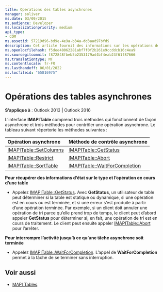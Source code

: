 ```yaml
---
title: Opérations des tables asynchrones
manager: soliver
ms.date: 03/09/2015
ms.audience: Developer
ms.localizationpriority: medium
api_type:
- COM
ms.assetid: 57219d96-bd9e-4e9a-b34a-dd3aad97bfd9
description: Cet article fournit des informations sur les opérations de table asynchrones.
ms.openlocfilehash: f5dee48062281abf7f0f2b261e9ccddcb16c4ea9
ms.sourcegitcommit: f872848fbeb5b2353179ad4bf4eab23f61f87666
ms.translationtype: MT
ms.contentlocale: fr-FR
ms.lasthandoff: 06/01/2022
ms.locfileid: "65816975"
---
```

# <a name="about-asynchronous-table-operations"></a>Opérations des tables asynchrones
 
**S’applique à** : Outlook 2013 | Outlook 2016 
  
L’interface **IMAPITable** comprend trois méthodes qui fonctionnent de façon asynchrone et trois méthodes pour contrôler une opération asynchrone. Le tableau suivant répertorie les méthodes suivantes : 
  
|**Opération asynchrone**|**Méthode de contrôle asynchrone**|
|:-----|:-----|
|[IMAPITable::SetColumns](imapitable-setcolumns.md) <br/> |[IMAPITable::GetStatus](imapitable-getstatus.md) <br/> |
|[IMAPITable::Restrict](imapitable-restrict.md) <br/> |[IMAPITable::Abort](imapitable-abort.md) <br/> |
|[IMAPITable::SortTable](imapitable-sorttable.md) <br/> |[IMAPITable::WaitForCompletion](imapitable-waitforcompletion.md) <br/> |
   
**Pour récupérer des informations d’état sur le type et l’opération en cours d’une table**
  
- Appelez [IMAPITable::GetStatus](imapitable-getstatus.md). Avec **GetStatus**, un utilisateur de table peut déterminer si la table est statique ou dynamique, si une opération est en cours ou est terminée, et si une erreur s’est produite à partir d’une opération terminée. Par exemple, si un client doit annuler une opération de tri parce qu’elle prend trop de temps, le client peut d’abord appeler **GetStatus** pour déterminer si, en fait, une opération de tri est en cours de traitement. Le client peut ensuite appeler [IMAPITable::Abort](imapitable-abort.md) pour l’arrêter. 
    
**Pour interrompre l’activité jusqu’à ce qu’une tâche asynchrone soit terminée**
  
- Appelez [IMAPITable::WaitForCompletion](imapitable-waitforcompletion.md). L’appel de **WaitForCompletion** permet à la tâche de se terminer sans interruption. 
    
## <a name="see-also"></a>Voir aussi

- [MAPI Tables](mapi-tables.md)


